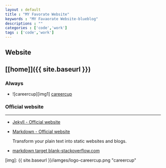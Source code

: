 ```yaml
---
layout : default
title : "MY Favorate Website"
keywords : "MY Favaorate Website-blueblog"
descriptions : ""
categories : ['code','work']
tags : ['code','work']
---
```


## Website

[\[home\]]({{ site.baseurl }}) 
---
### Always

-	![careercup][img1] <a href="http://www.careercup.com">careercup</a>

### Official website

---

-	[Jekyll - Official website][t1]
-	[Markdown - Official website][t2]
 
	Transform your plain text into static websites and blogs.
	
-	<a href="http://stackoverflow.com/questions/4425198/markdown-target-blank" target="_blank">markdown target blank-stackoverflow.com</a>


[t1]: http://jekyllrb.com/ "Jekyll"
[t2]: http://daringfireball.net/projects/markdown/ "Markdown"

[img]: {{ site.baseurl }}/iamges/logo-careercup.png "careercup" 
